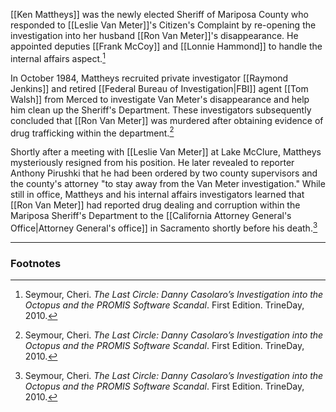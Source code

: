 [[Ken Mattheys]] was the newly elected Sheriff of Mariposa County who responded to [[Leslie Van Meter]]'s Citizen's Complaint by re-opening the investigation into her husband [[Ron Van Meter]]'s disappearance. He appointed deputies [[Frank McCoy]] and [[Lonnie Hammond]] to handle the internal affairs aspect.[^1]

In October 1984, Mattheys recruited private investigator [[Raymond Jenkins]] and retired [[Federal Bureau of Investigation|FBI]] agent [[Tom Walsh]] from Merced to investigate Van Meter's disappearance and help him clean up the Sheriff's Department. These investigators subsequently concluded that [[Ron Van Meter]] was murdered after obtaining evidence of drug trafficking within the department.[^1]

Shortly after a meeting with [[Leslie Van Meter]] at Lake McClure, Mattheys mysteriously resigned from his position. He later revealed to reporter Anthony Pirushki that he had been ordered by two county supervisors and the county's attorney "to stay away from the Van Meter investigation." While still in office, Mattheys and his internal affairs investigators learned that [[Ron Van Meter]] had reported drug dealing and corruption within the Mariposa Sheriff's Department to the [[California Attorney General's Office|Attorney General's office]] in Sacramento shortly before his death.[^1]

---
### Footnotes

[^1]: Seymour, Cheri. *The Last Circle: Danny Casolaro’s Investigation into the Octopus and the PROMIS Software Scandal*. First Edition. TrineDay, 2010.